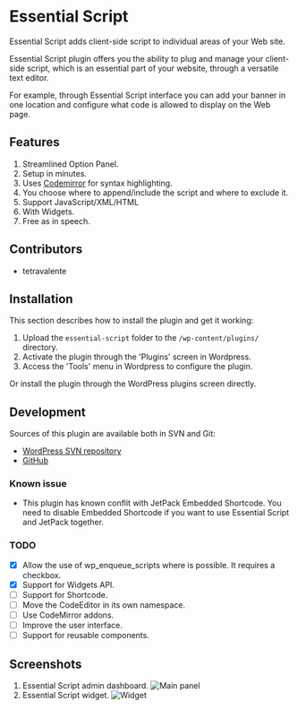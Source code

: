 # Essential Script

Essential Script adds client-side script to individual areas of your Web site.

Essential Script plugin offers you the ability to plug and manage your client-side script, which is an essential part of your website, through a versatile text editor.

For example, through Essential Script interface you can add your banner in one location and configure what code is allowed to display on the Web page.

## Features
1. Streamlined Option Panel.
2. Setup in minutes.
3. Uses [Codemirror](http://codemirror.net/) for syntax highlighting.
4. You choose where to append/include the script and where to exclude it.
5. Support JavaScript/XML/HTML
6. With Widgets.
7. Free as in speech.

## Contributors
* tetravalente

## Installation
This section describes how to install the plugin and get it working:

1. Upload the `essential-script` folder to  the `/wp-content/plugins/` directory.
2. Activate the plugin through the 'Plugins' screen in Wordpress.
3. Access the 'Tools' menu in Wordpress to configure the plugin.

Or install the plugin through the WordPress plugins screen directly.

## Development

Sources of this plugin are available both in SVN and Git:

* [WordPress SVN repository](https://plugins.svn.wordpress.org/essential-script/)
* [GitHub](https://github.com/tetravalence/essential-script)

### Known issue

* This plugin has known conflit with JetPack Embedded Shortcode. You need to disable Embedded Shortcode if you want to use Essential Script and JetPack together.

### TODO
- [x] Allow the use of wp_enqueue_scripts where is possible. It requires a checkbox.
- [x] Support for Widgets API.
- [ ] Support for Shortcode.
- [ ] Move the CodeEditor in its own namespace.
- [ ] Use CodeMirror addons.
- [ ] Improve the user interface.
- [ ] Support for reusable components.

## Screenshots
1. Essential Script admin dashboard.
![Main panel](https://ps.w.org/essential-script/assets/screenshot-1.png?rev=1723343)
2. Essential Script widget.
![Widget](https://ps.w.org/essential-script/assets/screenshot-2.png?rev=1734236)